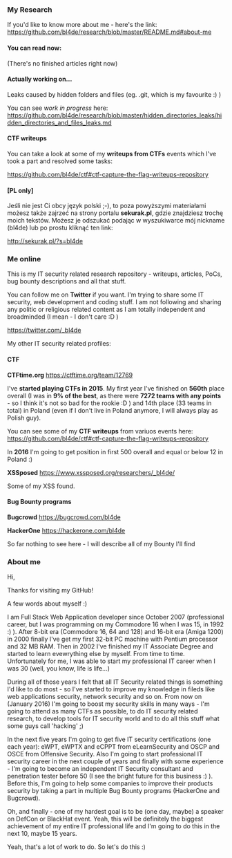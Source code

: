 
### My Research

If you'd like to know more about me - here's the link: https://github.com/bl4de/research/blob/master/README.md#about-me


#### You can read now:

(There's no finished articles right now)


#### Actually working on...

Leaks caused by hidden folders and files (eg. .git, which is my favourite :) )

You can see _work in progress_ here: https://github.com/bl4de/research/blob/master/hidden_directories_leaks/hidden_directories_and_files_leaks.md

#### CTF writeups

You can take a look at some of my **writeups from CTFs** events which I've took a part and resolved some tasks:

https://github.com/bl4de/ctf#ctf-capture-the-flag-writeups-repository

#### [PL only]

Jeśli nie jest Ci obcy język polski ;-), to poza powyższymi materiałami możesz także zajrzeć na strony portalu **sekurak.pl**, gdzie znajdziesz trochę moich tekstów.
Możesz je odszukać podając w wyszukiwarce mój nickname (bl4de) lub po prostu kliknąć ten link:

http://sekurak.pl/?s=bl4de





### Me online

This is my IT security related research repository - writeups, articles, PoCs, bug bounty descriptions and all that stuff.

You can follow me on **Twitter** if you want. I'm trying to share some IT security, web development and coding stuff. I am not following and sharing any politic or religious related content as I am totally independent and broadminded (I mean - I don't care :D )

https://twitter.com/_bl4de


My other IT security related profiles:

#### CTF

**CTFtime.org**		  https://ctftime.org/team/12769

I've **started playing CTFs in 2015**. My first year I've finished on **560th** place overall (I was in **9% of the best**, as there were **7272 teams with any points** - so I think it's not so bad for the rookie :D ) and 14th place (33 teams in total) in Poland (even if I don't live in Poland anymore, I will always play as Polish guy).

You can see some of my **CTF writeups** from variuos events here: https://github.com/bl4de/ctf#ctf-capture-the-flag-writeups-repository

In **2016** I'm going to get position in first 500 overall and equal or below 12 in Poland :)



**XSSposed**       https://www.xssposed.org/researchers/_bl4de/

Some of my XSS found.


#### Bug Bounty programs

**Bugcrowd**		    https://bugcrowd.com/bl4de

**HackerOne**		  https://hackerone.com/bl4de

So far nothing to see here - I will describe all of my Bounty I'll find 


### About me

Hi,

Thanks for visiting my GitHub!

A few words about myself :)

I am Full Stack Web Application developer since October 2007 (professional career, but I was programming on my Commodore 16 when I was 15, in 1992 :) ). After 8-bit era (Commodore 16, 64 and 128) and 16-bit era (Amiga 1200) in 2000 finally I've get my first 32-bit PC machine with Pentium processor and 32 MB RAM. Then in 2002 I've finished my IT Associate Degree and started to learn evewrything else by myself. From time to time.
Unfortunately for me, I was able to start my professional IT career when I was 30 (well, you know, life is life...)


During all of those years I felt that all IT Security related things is something I'd like to do most - so I've started to improve my knowledge in fileds like web applications security, network security and so on. From now on (January 2016) I'm going to boost my security skills in many ways - I'm going to attend as many CTFs as possible, to do IT security related research, to develop tools for IT security world and to do all this stuff what some guys call 'hacking' ;)


In the next five years I'm going to get five IT security certifications (one each year): eWPT, eWPTX and eCPPT from eLearnSecurity and OSCP and OSCE from Offensive Security. Also I'm going to start professional IT security career in the next couple of years and finally with some experience - I'm going to become an independent IT Security consultant and penetration tester before 50 (I see the bright future for this business :) ).
Before this, I'm going to help some companies to improve their products security by taking a part in multiple Bug Bounty programs (HackerOne and Bugcrowd). 


Oh, and finally - one of my hardest goal is to be (one day, maybe) a speaker on DefCon or BlackHat event. Yeah, this will be definitely the biggest achievement of my entire IT professional life and I'm going to do this in the next 10, maybe 15 years.


Yeah, that's a lot of work to do. So let's do this :)


